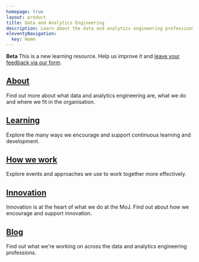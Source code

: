 ```yaml
---
homepage: true
layout: product
title: Data and Analytics Engineering
description: Learn about the data and analytics engineering professions at the Ministry of Justice.
eleventyNavigation:
  key: Home
---
```

<div class="govuk-phase-banner">
  <p class="govuk-phase-banner__content">
    <strong class="govuk-tag govuk-phase-banner__content__tag">
      Beta
    </strong>
    <span class="govuk-phase-banner__text">
      This is a new learning resource. Help us improve it and <a class="govuk-link" href="https://forms.office.com/Pages/ResponsePage.aspx?id=KEeHxuZx_kGp4S6MNndq2CwHoPSb2ehGmP-rnk2wuOtUN0ROTTg3U0pMN1ozMUQyVEVOVVNSUjdYWC4u">leave your feedback via our form</a>.
    </span>
  </p>
</div>
<div class="grid grid-cols-1 md:grid-cols-3 gap-4">
  <div class="grid-card">
    <h2 class="govuk-heading-m"><a href="about/" class="govuk-link">About</a></h2>
    <p class="govuk-body">Find out more about what data and analytics engineering are, what we do and where we fit in the organisation.</p>
  </div>
  <div class="grid-card">
    <h2 class="govuk-heading-m"><a href="learning/" class="govuk-link">Learning</a></h2>
    <p class="govuk-body">Explore the many ways we encourage and support continuous learning and development.</p>
  </div>
    <div class="grid-card">
    <h2 class="govuk-heading-m"><a href="how-we-work/" class="govuk-link">How we work</a></h2>
    <p class="govuk-body">Explore events and approaches we use to work together more effectively.</p>
  </div>
    <div class="grid-card">
    <h2 class="govuk-heading-m"><a href="innovation/" class="govuk-link">Innovation</a></h2>
    <p class="govuk-body">Innovation is at the heart of what we do at the MoJ. Find out about how we encourage and support innovation.</p>
  </div>
  <div class="grid-card">
    <h2 class="govuk-heading-m"><a href="blog/" class="govuk-link">Blog</a></h2>
    <p class="govuk-body">Find out what we're working on across the data and analytics engineering professions.</p>
  </div>
</div>